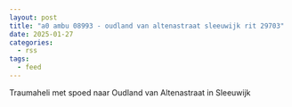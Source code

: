 ```yaml
---
layout: post
title: "a0 ambu 08993 - oudland van altenastraat sleeuwijk rit 29703"
date: 2025-01-27
categories: 
  - rss
tags: 
  - feed
---
```


Traumaheli met spoed naar Oudland van Altenastraat in Sleeuwijk
